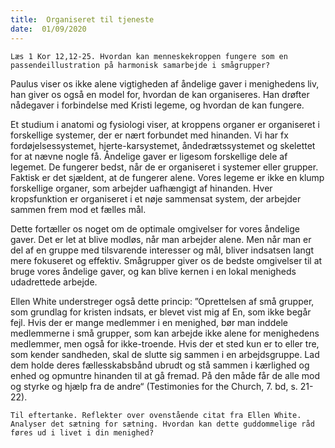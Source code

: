 ```yaml
---
title:  Organiseret til tjeneste
date:  01/09/2020
---
```


`Læs 1 Kor 12,12-25. Hvordan kan menneskekroppen fungere som en passendeillustration på harmonisk samarbejde i smågrupper?`

Paulus viser os ikke alene vigtigheden af åndelige gaver i menighedens liv, han giver os også en model for, hvordan de kan organiseres. Han drøfter nådegaver i forbindelse med Kristi legeme, og hvordan de kan fungere.

Et studium i anatomi og fysiologi viser, at kroppens organer er organiseret i forskellige systemer, der er nært forbundet med hinanden. Vi har fx fordøjelsessystemet, hjerte-karsystemet, åndedrætssystemet og skelettet for at nævne nogle få. Åndelige gaver er ligesom forskellige dele af legemet. De fungerer bedst, når de er organiseret i systemer eller grupper. Faktisk er det sjældent, at de fungerer alene. Vores legeme er ikke en klump forskellige organer, som arbejder uafhængigt af hinanden. Hver kropsfunktion er organiseret i et nøje sammensat system, der arbejder sammen frem mod et fælles mål.

Dette fortæller os noget om de optimale omgivelser for vores åndelige gaver. Det er let at blive modløs, når man arbejder alene. Men når man er del af en gruppe med tilsvarende interesser og mål, bliver indsatsen langt mere fokuseret og effektiv. Smågrupper giver os de bedste omgivelser til at bruge vores åndelige gaver, og kan blive kernen i en lokal menigheds udadrettede arbejde.

Ellen White understreger også dette princip: ”Oprettelsen af små grupper, som grundlag for kristen indsats, er blevet vist mig af En, som ikke begår fejl. Hvis der er mange medlemmer i en menighed, bør man inddele medlemmerne i små grupper, som kan arbejde ikke alene for menighedens medlemmer, men også for ikke-troende. Hvis der et sted kun er to eller tre, som kender sandheden, skal de slutte sig sammen i en arbejdsgruppe. Lad dem holde deres fællesskabsbånd ubrudt og stå sammen i kærlighed og enhed og opmuntre hinanden til at gå fremad. På den måde får de alle mod og styrke og hjælp fra de andre“ (Testimonies for the Church, 7. bd, s. 21-22).

`Til eftertanke. Reflekter over ovenstående citat fra Ellen White. Analyser det sætning for sætning. Hvordan kan dette guddommelige råd føres ud i livet i din menighed?`